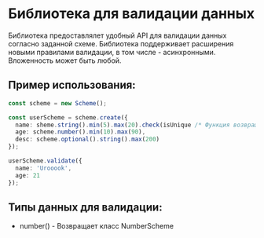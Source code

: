 # Библиотека для валидации данных
Библиотека предоставлялет удобный API для валидации данных согласно заданной схеме. Библиотека поддерживает расширения новыми правилами валидации, в том числе - асинхронными. Вложенность может быть любой.
## Пример использования:
```ts
const scheme = new Scheme();

const userScheme = scheme.create({
  name: sheme.string().min(5).max(20).check(isUnique /* Функция возвращает промис */),
  age: scheme.number().min(10).max(90),
  desc: scheme.optional().string().max(200)
});

userScheme.validate({
  name: 'Urooook',
  age: 21
});
```
## Типы данных для валидации:
- number() - Возвращает класс NumberScheme
